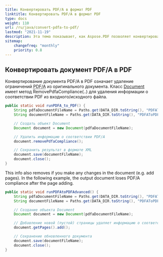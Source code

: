 ```yaml
---
title: Конвертировать PDF/A в формат PDF
linktitle: Конвертировать PDF/A в формат PDF
type: docs
weight: 110
url: /ru/java/convert-pdfa-to-pdf/
lastmod: "2021-11-19"
description: Эта тема показывает, как Aspose.PDF позволяет конвертировать файл PDF/A в PDF документ с помощью Java библиотеки.
sitemap:
    changefreq: "monthly"
    priority: 0.8
---
```


## Конвертировать документ PDF/A в PDF

Конвертирование документа PDF/A в PDF означает удаление ограничений <abbr title="Portable Document Format Archive">PDF/A</abbr> из оригинального документа. Класс [Document](https://reference.aspose.com/pdf/java/com.aspose.pdf/Document) имеет метод RemovePdfaCompliance(..) для удаления информации о соответствии PDF из входного/исходного файла.

```java
public static void runPDFA_to_PDF() {
    String pdfaDocumentFileName = Paths.get(DATA_DIR.toString(), "PDFAToPDF.pdf").toString();
    String documentFileName = Paths.get(DATA_DIR.toString(), "PDFAToPDF_out.pdf").toString();

    // Создать объект Document
    Document document = new Document(pdfaDocumentFileName);

    // Удалить информацию о соответствии PDF/A
    document.removePdfaCompliance();

    // Сохранить результат в формате XML
    document.save(documentFileName);
    document.close();
}
```


This info also removes if you make any changes in the document (e.g. add pages). In the following example, the output document loses PDF/A compliance after the page adding.

```java
public static void runPDFAtoPDFAdvanced() {
    String pdfaDocumentFileName = Paths.get(DATA_DIR.toString(), "PDFAToPDF.pdf").toString();
    String documentFileName = Paths.get(DATA_DIR.toString(), "PDFAToPDF_out.pdf").toString();

    // Создание объекта Document
    Document document = new Document(pdfaDocumentFileName);

    // Добавление новой (пустой) страницы удаляет информацию о соответствии PDF/A.
    document.getPages().add();

    // Сохранение обновленного документа
    document.save(documentFileName);
    document.close();
}
```